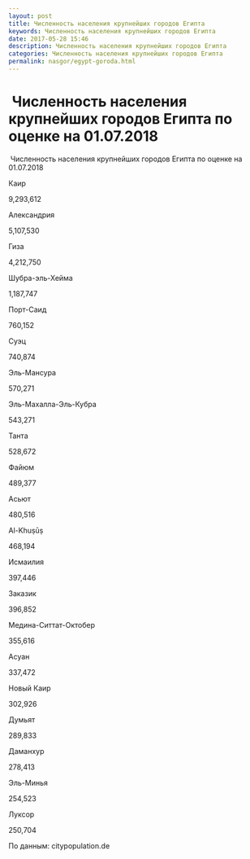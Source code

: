 ```yaml
---
layout: post
title: Численность населения крупнейших городов Египта
keywords: Численность населения крупнейших городов Египта
date: 2017-05-28 15:46
description: Численность населения крупнейших городов Египта
categories: Численность населения крупнейших городов Египта
permalink: nasgor/egypt-goroda.html
---
```


#  Численность населения крупнейших городов Египта по оценке на 01.07.2018



 Численность населения крупнейших городов Египта по оценке на 01.07.2018













Каир


9,293,612






Александрия


5,107,530






Гиза


4,212,750






Шубра-эль-Хейма


1,187,747






Порт-Саид


760,152






Суэц


740,874






Эль-Мансура


570,271






Эль-Махалла-Эль-Кубра


543,271






Танта


528,672






Файюм


489,377






Асьют


480,516






Al-Khuṣūṣ


468,194






Исмаилия


397,446






Заказик


396,852






Медина-Ситтат-Октобер


355,616






Асуан


337,472






Новый Каир


302,926






Думьят


289,833






Даманхур


278,413






Эль-Минья


254,523






Луксор


250,704









По данным: citypopulation.de


			
		
